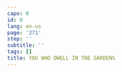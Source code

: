 ```yaml
---
capo: 0
id: 0
lang: en-us
page: '271'
step: ''
subtitle: ''
tags: []
title: YOU WHO DWELL IN THE GARDENS
---
```

